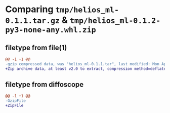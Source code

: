 # Comparing `tmp/helios_ml-0.1.1.tar.gz` & `tmp/helios_ml-0.1.2-py3-none-any.whl.zip`

## filetype from file(1)

```diff
@@ -1 +1 @@
-gzip compressed data, was "helios_ml-0.1.1.tar", last modified: Mon Apr 15 22:25:56 2024, max compression
+Zip archive data, at least v2.0 to extract, compression method=deflate
```

## filetype from diffoscope

```diff
@@ -1 +1 @@
-GzipFile
+ZipFile
```

